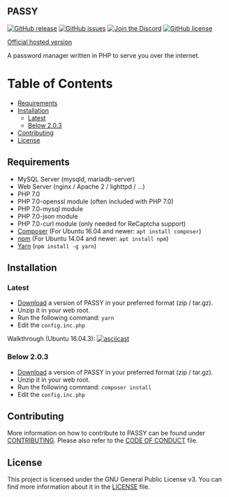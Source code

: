 PASSY
---
[![GitHub release](https://img.shields.io/github/release/PASSYpw/PASSY.svg)](https://github.com/PASSYpw/PASSY/releases)
[![GitHub issues](https://img.shields.io/github/issues/PASSYpw/PASSY.svg)](https://github.com/PASSYpw/PASSY/issues)
[![Join the Discord](https://discordapp.com/api/guilds/324602899839844352/widget.png?style=shield)](https://discord.gg/5K6XDnR)
[![GitHub license](https://img.shields.io/badge/license-GPL%203.0-blue.svg)](https://raw.githubusercontent.com/PASSYpw/PASSY/master/LICENSE)

[Official hosted version](https://app.passy.pw)

A password manager written in PHP to serve you over the internet.

# Table of Contents
 - [Requirements](#requirements)
 - [Installation](#installation)
   - [Latest](#latest)
   - [Below 2.0.3](#below-2.0.3)
 - [Contributing](#contributing)
 - [License](#license)

## Requirements
 - MySQL Server (mysqld, mariadb-server)
 - Web Server (nginx / Apache 2 / lighttpd / ...)
 - PHP 7.0
 - PHP 7.0-openssl module (often included with PHP 7.0)
 - PHP 7.0-mysql module
 - PHP 7.0-json module
 - PHP 7.0-curl module (only needed for ReCaptcha support)
 - [Composer](https://getcomposer.org/download/) (For Ubuntu 16.04 and newer: `apt install composer`)
 - [npm](https://docs.npmjs.com/getting-started/installing-node) (For Ubuntu 14.04 and newer: `apt install npm`)
 - [Yarn](https://yarnpkg.com) (`npm install -g yarn`)
 
## Installation
### Latest
 - [Download](https://github.com/PASSYpw/PASSY/releases/latest) a version of PASSY in your preferred format (zip / tar.gz).
 - Unzip it in your web root.
 - Run the following command: `yarn`
 - Edit the `config.inc.php`

Walkthrough (Ubuntu 16.04.3):
[![asciicast](https://asciinema.org/a/153044.png)](https://asciinema.org/a/153044)

### Below 2.0.3
 - [Download](https://github.com/PASSYpw/PASSY/releases/latest) a version of PASSY in your preferred format (zip / tar.gz).
 - Unzip it in your web root.
 - Run the following command: `composer install`
 - Edit the `config.inc.php`

## Contributing
More information on how to contribute to PASSY can be found under [CONTRIBUTING](CONTRIBUTING.md). Please also refer to the [CODE OF CONDUCT](CODE_OF_CONDUCT.md) file.

## License
This project is licensed under the GNU General Public License v3.
You can find more information about it in the [LICENSE](LICENSE) file.
